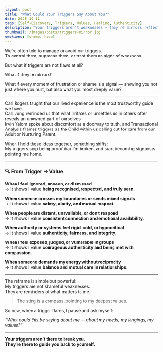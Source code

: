 ```yaml
---
layout: post
title: "What Could Your Triggers Say About You?"
date: 2025-10-11
tags: [Self-Discovery, Triggers, Values, Healing, Authenticity]
description: "Your triggers aren’t weaknesses — they’re mirrors reflecting your deepest needs, values, and longings."
thumbnail: /images/posts/triggers-mirror.jpg
emotions: [shame, hope]
---
```


We’re often told to manage or avoid our triggers.  
To control them, suppress them, or treat them as signs of weakness.  

But what if triggers are not flaws at all?  

What if they’re mirrors?  

What if every moment of frustration or shame is a signal — showing you not just where you hurt, but also what you most deeply value?  

---

Carl Rogers taught that our lived experience is the most trustworthy guide we have.  
Carl Jung reminded us that what irritates or unsettles us in others often reveals an unowned part of ourselves.  
Irvin Yalom spoke about discomfort as a doorway to truth, and Transactional Analysis frames triggers as the Child within us calling out for care from our Adult or Nurturing Parent.  

When I hold these ideas together, something shifts:  
My triggers stop being proof that I’m broken, and start becoming signposts pointing me home.  

---

### 🔍 From Trigger → Value  

**When I feel ignored, unseen, or dismissed**  
→ It shows I value **being recognised, respected, and truly seen**.  

**When someone crosses my boundaries or sends mixed signals**  
→ It shows I value **safety, clarity, and mutual respect**.  

**When people are distant, unavailable, or don’t respond**  
→ It shows I value **consistent connection and emotional availability**.  

**When authority or systems feel rigid, cold, or hypocritical**  
→ It shows I value **authenticity, fairness, and integrity**.  

**When I feel exposed, judged, or vulnerable in groups**  
→ It shows I value **courageous authenticity and being met with compassion**.  

**When someone demands my energy without reciprocity**  
→ It shows I value **balance and mutual care in relationships**.  

---

The reframe is simple but powerful:  
My triggers are not shameful weaknesses.  
They are reminders of what matters to me.  

> The sting is a compass, pointing to my deepest values.  

So now, when a trigger flares, I pause and ask myself:  

*“What could this be saying about me — about my needs, my longings, my values?”*  

---

**Your triggers aren’t there to break you.  
They’re there to guide you back to yourself.**  
